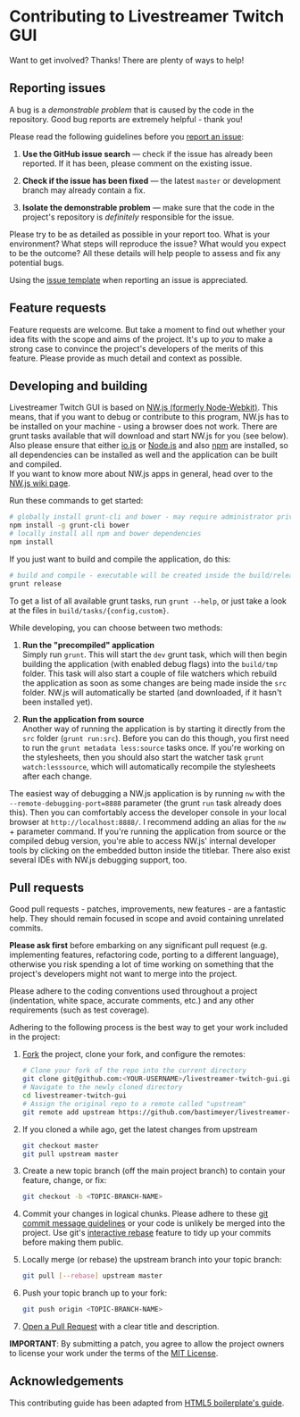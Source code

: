 # Contributing to Livestreamer Twitch GUI

Want to get involved? Thanks! There are plenty of ways to help!


## Reporting issues

A bug is a *demonstrable problem* that is caused by the code in the repository. Good bug reports are extremely helpful - thank you!

Please read the following guidelines before you [report an issue][issues]:

1. **Use the GitHub issue search** — check if the issue has already been reported. If it has been, please comment on the existing issue.

2. **Check if the issue has been fixed** — the latest `master` or development branch may already contain a fix.

3. **Isolate the demonstrable problem** — make sure that the code in the project's repository is *definitely* responsible for the issue.

Please try to be as detailed as possible in your report too. What is your environment? What steps will reproduce the issue? What would you expect to be the outcome? All these details will help people to assess and fix any potential bugs.

Using the [issue template][issue-template] when reporting an issue is appreciated.


## Feature requests

Feature requests are welcome. But take a moment to find out whether your idea fits with the scope and aims of the project. It's up to *you* to make a strong case to convince the project's developers of the merits of this feature. Please provide as much detail and context as possible.


## Developing and building
Livestreamer Twitch GUI is based on [NW.js (formerly Node-Webkit)][NW.js]. This means, that if you want to debug or contribute to this program, NW.js has to be installed on your machine - using a browser does not work. There are grunt tasks available that will download and start NW.js for you (see below). Also please ensure that either [io.js][io.js] or [Node.js][Node.js] and also [npm][npm] are installed, so all dependencies can be installed as well and the application can be built and compiled.  
If you want to know more about NW.js apps in general, head over to the [NW.js wiki page][NW.js-wiki].

Run these commands to get started:

```bash
# globally install grunt-cli and bower - may require administrator privileges
npm install -g grunt-cli bower
# locally install all npm and bower dependencies
npm install
```

If you just want to build and compile the application, do this:

```bash
# build and compile - executable will be created inside the build/releases folder
grunt release
```

To get a list of all available grunt tasks, run `grunt --help`, or just take a look at the files in `build/tasks/{config,custom}`. 

While developing, you can choose between two methods:

1. **Run the "precompiled" application**  
   Simply run `grunt`. This will start the `dev` grunt task, which will then begin building the application (with enabled debug flags) into the `build/tmp` folder. This task will also start a couple of file watchers which rebuild the application as soon as some changes are being made inside the `src` folder. NW.js will automatically be started (and downloaded, if it hasn't been installed yet).

2. **Run the application from source**  
   Another way of running the application is by starting it directly from the `src` folder (`grunt run:src`). Before you can do this though, you first need to run the `grunt metadata less:source` tasks once. If you're working on the stylesheets, then you should also start the watcher task `grunt watch:lesssource`, which will automatically recompile the stylesheets after each change.

The easiest way of debugging a NW.js application is by running `nw` with the `--remote-debugging-port=8888` parameter (the grunt `run` task already does this). Then you can comfortably access the developer console in your local browser at `http://localhost:8888/`. I recommend adding an alias for the `nw` + parameter command.
If you're running the application from source or the compiled debug version, you're able to access NW.js' internal developer tools by clicking on the embedded button inside the titlebar.
There also exist several IDEs with NW.js debugging support, too.


## Pull requests

Good pull requests - patches, improvements, new features - are a fantastic help. They should remain focused in scope and avoid containing unrelated commits.

**Please ask first** before embarking on any significant pull request (e.g. implementing features, refactoring code, porting to a different language), otherwise you risk spending a lot of time working on something that the project's developers might not want to merge into the project.

Please adhere to the coding conventions used throughout a project (indentation, white space, accurate comments, etc.) and any other requirements (such as test coverage).

Adhering to the following process is the best way to get your work included in the project:

1. [Fork][howto-fork] the project, clone your fork, and configure the remotes:
   ```bash
   # Clone your fork of the repo into the current directory
   git clone git@github.com:<YOUR-USERNAME>/livestreamer-twitch-gui.git
   # Navigate to the newly cloned directory
   cd livestreamer-twitch-gui
   # Assign the original repo to a remote called "upstream"
   git remote add upstream https://github.com/bastimeyer/livestreamer-twitch-gui.git
   ```

2. If you cloned a while ago, get the latest changes from upstream
   ```bash
   git checkout master
   git pull upstream master
   ```

3. Create a new topic branch (off the main project branch) to contain your feature, change, or fix:
   ```bash
   git checkout -b <TOPIC-BRANCH-NAME>
   ```

4. Commit your changes in logical chunks. Please adhere to these [git commit message guidelines][howto-format-commits] or your code is unlikely be merged into the project. Use git's [interactive rebase][howto-rebase] feature to tidy up your commits before making them public.

5. Locally merge (or rebase) the upstream branch into your topic branch:
   ```bash
   git pull [--rebase] upstream master
   ```

6. Push your topic branch up to your fork:
   ```bash
   git push origin <TOPIC-BRANCH-NAME>
   ```

7. [Open a Pull Request][howto-open-pull-requests] with a clear title and description.

**IMPORTANT**: By submitting a patch, you agree to allow the project owners to license your work 
under the terms of the [MIT License][license].


## Acknowledgements

This contributing guide has been adapted from [HTML5 boilerplate's guide][ref-h5bp].


  [license]: https://github.com/bastimeyer/livestreamer-twitch-gui/blob/master/LICENSE
  [issues]: https://github.com/bastimeyer/livestreamer-twitch-gui/issues
  [issue-template]: https://github.com/bastimeyer/livestreamer-twitch-gui/blob/master/ISSUE_TEMPLATE.md
  [howto-fork]: https://help.github.com/articles/fork-a-repo
  [howto-rebase]: https://help.github.com/articles/interactive-rebase
  [howto-format-commits]: http://tbaggery.com/2008/04/19/a-note-about-git-commit-messages.html
  [howto-open-pull-requests]: https://help.github.com/articles/using-pull-requests
  [NW.js]: https://github.com/nwjs/nw.js
  [NW.js-wiki]: https://github.com/nwjs/nw.js/wiki
  [io.js]: https://iojs.org
  [Node.js]: https://nodejs.org
  [npm]: https://npmjs.org
  [ref-h5bp]: https://github.com/h5bp/html5-boilerplate/blob/master/CONTRIBUTING.md

